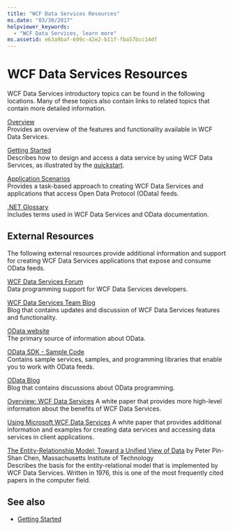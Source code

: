 ```yaml
---
title: "WCF Data Services Resources"
ms.date: "03/30/2017"
helpviewer_keywords: 
  - "WCF Data Services, learn more"
ms.assetid: e63a9baf-699c-42e2-b11f-fba57bcc14df
---
```

# WCF Data Services Resources
WCF Data Services introductory topics can be found in the following locations. Many of these topics also contain links to related topics that contain more detailed information.  
  
 [Overview](wcf-data-services-overview.md)  
 Provides an overview of the features and functionality available in WCF Data Services.  
  
 [Getting Started](../adonet/ef/getting-started.md)  
 Describes how to design and access a data service by using WCF Data Services, as illustrated by the [quickstart](quickstart-wcf-data-services.md).  
  
 [Application Scenarios](application-scenarios-wcf-data-services.md)  
 Provides a task-based approach to creating WCF Data Services and applications that access Open Data Protocol (OData) feeds.  
  
 [.NET Glossary](../../../standard/glossary.md)  
 Includes terms used in WCF Data Services and OData documentation.  
  
## External Resources  
 The following external resources provide additional information and support for creating WCF Data Services applications that expose and consume OData feeds.  
  
 [WCF Data Services Forum](https://social.msdn.microsoft.com/Forums/en-US/home?forum=adodotnetdataservices)  
 Data programming support for WCF Data Services developers.  
  
 [WCF Data Services Team Blog](https://docs.microsoft.com/archive/blogs/astoriateam/)  
 Blog that contains updates and discussion of WCF Data Services features and functionality.  
  
 [OData website](https://www.odata.org/)  
 The primary source of information about OData.  
  
 [OData SDK - Sample Code](https://www.odata.org/ecosystem/#sdk)  
 Contains sample services, samples, and programming libraries that enable you to work with OData feeds.  
  
 [OData Blog](https://www.odata.org/blog/)  
 Blog that contains discussions about OData programming.  
  
 [Overview: WCF Data Services](https://docs.microsoft.com/previous-versions/visualstudio/visual-studio-2008/cc956153(v=msdn.10))  
 A white paper that provides more high-level information about the benefits of WCF Data Services.  
  
 [Using Microsoft WCF Data Services](https://docs.microsoft.com/previous-versions/visualstudio/visual-studio-2008/cc907912(v=msdn.10))  
 A white paper that provides additional information and examples for creating data services and accessing data services in client applications.  
  
 [The Entity-Relationship Model: Toward a Unified View of Data](https://dl.acm.org/doi/10.1145/320434.320440) by Peter Pin-Shan Chen, Massachusetts Institute of Technology  
 Describes the basis for the entity-relational model that is implemented by WCF Data Services. Written in 1976, this is one of the most frequently cited papers in the computer field.  
  
## See also

- [Getting Started](getting-started-with-wcf-data-services.md)